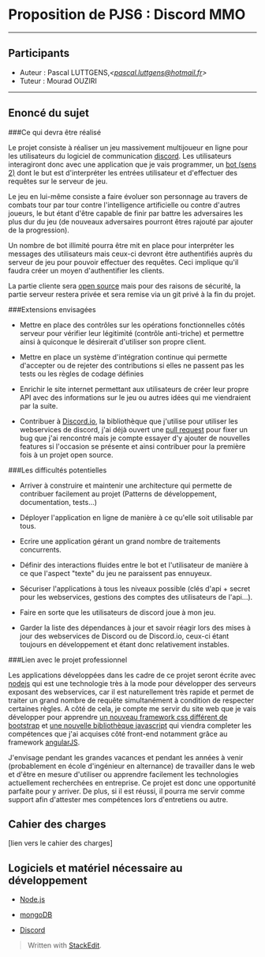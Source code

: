
Proposition de PJS6 : Discord MMO
=============================


----------


Participants
----------------
- Auteur : Pascal LUTTGENS,_<<pascal.luttgens@hotmail.fr>>_
- Tuteur : Mourad OUZIRI


----------


Enoncé du sujet
-----------
###Ce qui devra être réalisé

Le projet consiste à réaliser un jeu massivement multijoueur en ligne pour les utilisateurs du logiciel de communication [discord](https://discordapp.com/). Les utilisateurs interagiront donc avec une application que je vais programmer, un [bot (sens 2)](http://www.linternaute.com/dictionnaire/fr/definition/bot/) dont le but est d'interpréter les entrées utilisateur et d'effectuer des requêtes sur le serveur de jeu.

Le jeu en lui-même consiste a faire évoluer son personnage au travers de combats tour par tour contre l'intelligence artificielle ou contre d'autres joueurs, le but étant d'être capable de finir par battre les adversaires les plus dur du jeu (de nouveaux adversaires pourront êtres rajouté par ajouter de la progression).

Un nombre de bot illimité pourra être mit en place pour interpréter les messages des utilisateurs mais ceux-ci devront être authentifiés auprès du serveur de jeu pour pouvoir effectuer des requêtes. Ceci implique qu'il faudra créer un moyen d'authentifier les clients.

La partie cliente sera [open source](https://github.com/GenjitsuGame/bot-mmo-client) mais pour des raisons de sécurité, la partie serveur restera privée et sera remise via un git privé à la fin du projet.

###Extensions envisagées

- Mettre en place des contrôles sur les opérations fonctionnelles côtés serveur pour vérifier leur légitimité (contrôle anti-triche) et permettre ainsi à quiconque le désirerait d'utiliser son propre client.

- Mettre en place un système d'intégration continue qui permette d'accepter ou de rejeter des contributions si elles ne passent pas les tests ou les règles de codage définies

- Enrichir le site internet permettant aux utilisateurs de créer leur propre API avec des informations sur le jeu ou autres idées qui me viendraient par la suite.

- Contribuer à [Discord.io](https://github.com/izy521/discord.io), la bibliothèque que j'utilise pour utiliser les webservices de discord, j'ai déjà ouvert une [pull request](https://github.com/izy521/discord.io/pull/36) pour fixer un bug que j'ai rencontré mais je compte essayer d'y ajouter de nouvelles features si l'occasion se présente et ainsi contribuer pour la première fois à un projet open source.


###Les difficultés potentielles

- Arriver à construire et maintenir une architecture qui permette de contribuer facilement au projet (Patterns de développement, documentation, tests...)

- Déployer l'application en ligne de manière à ce qu'elle soit utilisable par tous.

- Ecrire une application gérant un grand nombre de traitements concurrents.

- Définir des interactions fluides entre le bot et l'utilisateur de manière à ce que l'aspect "texte" du jeu ne paraissent pas ennuyeux.

- Sécuriser l'applications à tous les niveaux possible (clés d'api + secret pour les webservices, gestions des comptes des utilisateurs de l'api...).

- Faire en sorte que les utilisateurs de discord joue à mon jeu.

- Garder la liste des dépendances à jour et savoir réagir lors des mises à jour des webservices de Discord ou de Discord.io, ceux-ci étant toujours en développement et étant donc relativement instables.

###Lien avec le projet professionnel

Les applications développées dans les cadre de ce projet seront écrite avec [nodejs](https://nodejs.org/en/) qui est une technologie très à la mode pour développer des serveurs exposant des webservices, car il est naturellement très rapide et permet de traiter un grand nombre de requête simultanément à condition de respecter certaines règles. A côté de cela, je compte me servir du site web que je vais développer pour apprendre [un nouveau framework css différent de bootstrap](http://foundation.zurb.com/) et [une nouvelle bibliothèque javascript](https://facebook.github.io/react/) qui viendra completer les compétences que j'ai acquises côté front-end notamment grâce au framework [angularJS](https://angularjs.org/).

 J'envisage pendant les grandes vacances et pendant les années à venir (probablement en école d'ingénieur en alternance) de travailler dans le web et d'être en mesure d'utiliser ou apprendre facilement les technologies actuellement recherchées en entreprise. Ce projet est donc une opportunité parfaite pour y arriver. De plus, si il est réussi, il pourra me servir comme support afin d'attester mes compétences lors d'entretiens ou autre.


Cahier des charges
------------------

[lien vers le cahier des charges]

Logiciels et matériel nécessaire au développement
-------------------------------------------------------------

- [Node.js](https://nodejs.org/en/)

- [mongoDB](https://www.mongodb.org/)

- [Discord](https://discordapp.com)


> Written with [StackEdit](https://stackedit.io/).